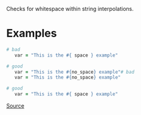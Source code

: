 
Checks for whitespace within string interpolations.

# Examples

```ruby
# bad
   var = "This is the #{ space } example"

# good
   var = "This is the #{no_space} example"# bad
   var = "This is the #{no_space} example"

# good
   var = "This is the #{ space } example"
```

[Source](http://www.rubydoc.info/gems/rubocop/RuboCop/Cop/Layout/SpaceInsideStringInterpolation)